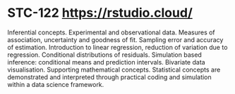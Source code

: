 # STC-122                  https://rstudio.cloud/
Inferential concepts. Experimental and observational data. Measures of association, 
uncertainty and goodness of fit. Sampling error and accuracy of estimation. Introduction to linear regression, 
reduction of variation due to regression. Conditional distributions of residuals.  Simulation based inference: 
conditional means and prediction intervals. Bivariate data visualisation. Supporting mathematical concepts. Statistical concepts are 
demonstrated and interpreted through practical coding and simulation within a data science framework.

